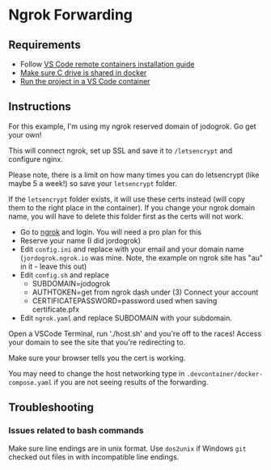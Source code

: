 # Ngrok Forwarding

## Requirements

- Follow [VS Code remote containers installation guide](https://code.visualstudio.com/docs/remote/containers#_installation)
- [Make sure C drive is shared in docker](https://github.com/docker/for-win/issues/3174#issuecomment-477417558)
- [Run the project in a VS Code container](https://code.visualstudio.com/docs/remote/containers#_quick-start-open-an-existing-folder-in-a-container)

## Instructions

For this example, I'm using my ngrok reserved domain of jodogrok. Go get your own!

This will connect ngrok, set up SSL and save it to `/letsencrypt` and configure nginx.

Please note, there is a limit on how many times you can do letsencrypt (like maybe 5 a week!) so save your `letsencrypt` folder.

If the `letsencrypt` folder exists, it will use these certs instead (will copy them to the right place in the container). If you change your ngrok domain name, you will have to delete this folder first as the certs will not work.

- Go to [ngrok](https://dashboard.ngrok.com/get-started) and login. You will need a pro plan for this
- Reserve your name (I did jordogrok)
- Edit `config.ini` and replace with your email and your domain name (`jordogrok.ngrok.io` was mine. Note, the example on ngrok site has "au" in it - leave this out)
- Edit `config.sh` and replace
  - SUBDOMAIN=jodogrok
  - AUTHTOKEN=get from ngrok dash under (3) Connect your account
  - CERTIFICATEPASSWORD=password used when saving certificate.pfx
- Edit `ngrok.yaml` and replace SUBDOMAIN with your subdomain.

Open a VSCode Terminal, run './host.sh' and you're off to the races! Access your domain to see the site that you're redirecting to.

Make sure your browser tells you the cert is working.

You may need to change the host networking type in `.devcontainer/docker-compose.yaml` if you are not seeing results of the forwarding. 

## Troubleshooting

### Issues related to bash commands

Make sure line endings are in unix format. Use `dos2unix` if Windows `git` checked out files in with incompatible line endings.